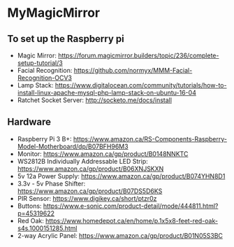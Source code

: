 # MyMagicMirror

## To set up the Raspberry pi
- Magic Mirror: https://forum.magicmirror.builders/topic/236/complete-setup-tutorial/3
- Facial Recognition: https://github.com/normyx/MMM-Facial-Recognition-OCV3
- Lamp Stack: https://www.digitalocean.com/community/tutorials/how-to-install-linux-apache-mysql-php-lamp-stack-on-ubuntu-16-04
- Ratchet Socket Server: http://socketo.me/docs/install

## Hardware
- Raspberry Pi 3 B+: https://www.amazon.ca/RS-Components-Raspberry-Model-Motherboard/dp/B07BFH96M3
- Monitor: https://www.amazon.ca/gp/product/B0148NNKTC
- WS2812B Individually Addressable LED Strip: https://www.amazon.ca/gp/product/B06XNJSKXN
- 5v 12a Power Supply: https://www.amazon.ca/gp/product/B074YHN8D1
- 3.3v - 5v Phase Shifter: https://www.amazon.ca/gp/product/B07DS5D6KS
- PIR Sensor: https://www.digikey.ca/short/ptzr0z
- Buttons: https://www.e-sonic.com/product-detail/mode/444811.html?p=45319622
- Red Oak: https://www.homedepot.ca/en/home/p.1x5x8-feet-red-oak-s4s.1000151285.html
- 2-way Acrylic Panel: https://www.amazon.ca/gp/product/B01N05S3BC
